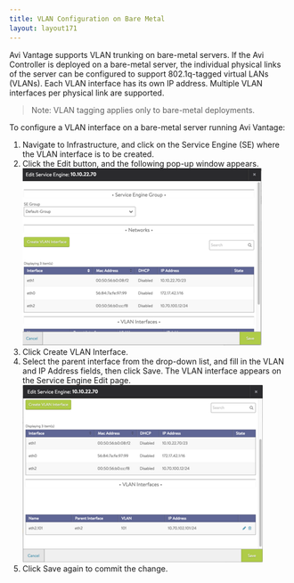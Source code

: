 ```yaml
---
title: VLAN Configuration on Bare Metal
layout: layout171
---
```

Avi Vantage supports VLAN trunking on bare-metal servers. If the Avi Controller is deployed on a bare-metal server, the individual physical links of the server can be configured to support 802.1q-tagged virtual LANs (VLANs). Each VLAN interface has its own IP address. Multiple VLAN interfaces per physical link are supported.
> Note: VLAN tagging applies only to bare-metal deployments.
 

To configure a VLAN interface on a bare-metal server running Avi Vantage:

<ol> 
 <li>Navigate to Infrastructure, and click on the Service Engine (SE) where the VLAN interface is to be created.</li> 
 <li>Click the Edit button, and the following pop-up window appears.<a href="img/vlan-baremetal1.png"><img class="alignnone size-full wp-image-5832" src="img/vlan-baremetal1.png" alt="vlan-baremetal1" width="429" height="318"></a></li> 
 <li>Click Create VLAN Interface.</li> 
 <li>Select the parent interface from the drop-down list, and fill in the VLAN and IP Address fields, then click Save. The VLAN interface appears on the Service Engine Edit page.<a href="img/vlan-baremetal3.png"><img class="alignnone size-full wp-image-5833" src="img/vlan-baremetal3.png" alt="vlan-baremetal3" width="431" height="318"></a></li> 
 <li>Click Save again to commit the change.</li> 
</ol> 